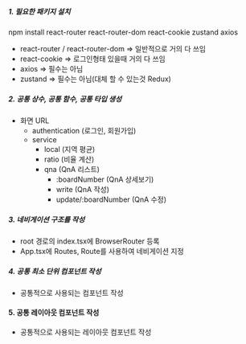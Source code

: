 ##### 1. 필요한 패키지 설치
 npm install react-router react-router-dom react-cookie zustand axios
- react-router / react-router-dom => 일반적으로 거의 다 쓰임
- react-cookie => 로그인형태 있을때 거의 다 쓰임
- axios => 필수는 아님
- zustand => 필수는 아님(대체 할 수 있는것 Redux)

##### 2. 공통 상수, 공통 함수, 공통 타입 생성
- 화면 URL
    - authentication (로그인, 회원가입)
    - service
        - local (지역 평균)
        - ratio (비율 계산)
        - qna (QnA 리스트)
            - :boardNumber (QnA 상세보기)
            - write (QnA 작성)
            - update/:boardNumber (QnA 수정)

##### 3. 네비게이션 구조를 작성
- root 경로의 index.tsx에 BrowserRouter 등록
- App.tsx에 Routes, Route를 사용하여 네비게이션 지정

##### 4. 공통 최소 단위 컴포넌트 작성
- 공통적으로 사용되는 컴포넌트 작성

#### 5. 공통 레이아웃 컴포넌트 작성
- 공통적으로 사용되는 레이아웃 컴포넌트 작성
